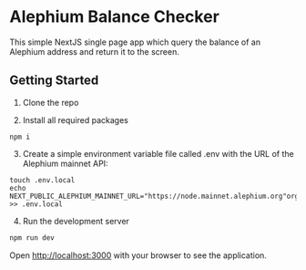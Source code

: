 # Alephium Balance Checker

This simple NextJS single page app which query the balance of an Alephium address and return it to the screen.

## Getting Started

1. Clone  the repo

2. Install all required packages

```
npm i
```

3. Create a simple environment variable file called .env with the URL of the Alephium mainnet API:

```
touch .env.local
echo NEXT_PUBLIC_ALEPHIUM_MAINNET_URL="https://node.mainnet.alephium.org"org" >> .env.local
```

4. Run the development server

```bash
npm run dev
```

Open [http://localhost:3000](http://localhost:3000) with your browser to see the application.